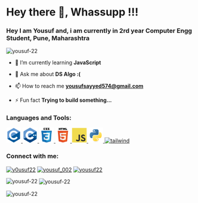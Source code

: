 <h1 align="left">Hey there 👋, Whassupp  !!!</h1>
<h3 align="left">Hey I am Yousuf and, i am currently in 2rd year Computer Engg Student, Pune, Maharashtra</h3>

<p align="left"> <img src="https://komarev.com/ghpvc/?username=yousuf-22&label=Profile%20views&color=0e75b6&style=flat" alt="yousuf-22" /> </p>


- 🌱 I’m currently learning **JavaScript**

- 💬 Ask me about **DS Algo :(**

- 📫 How to reach me **yousufsayyed574@gmail.com**

- ⚡ Fun fact **Trying to build something...**

<h3 align="left">Languages and Tools:</h3>
<p align="left"> <a href="https://www.cprogramming.com/" target="_blank" rel="noreferrer"> <img src="https://raw.githubusercontent.com/devicons/devicon/master/icons/c/c-original.svg" alt="c" width="40" height="40"/> </a> <a href="https://www.w3schools.com/cpp/" target="_blank" rel="noreferrer"> <img src="https://raw.githubusercontent.com/devicons/devicon/master/icons/cplusplus/cplusplus-original.svg" alt="cplusplus" width="40" height="40"/> </a> <a href="https://www.w3schools.com/css/" target="_blank" rel="noreferrer"> <img src="https://raw.githubusercontent.com/devicons/devicon/master/icons/css3/css3-original-wordmark.svg" alt="css3" width="40" height="40"/> </a> <a href="https://www.w3.org/html/" target="_blank" rel="noreferrer"> <img src="https://raw.githubusercontent.com/devicons/devicon/master/icons/html5/html5-original-wordmark.svg" alt="html5" width="40" height="40"/> </a> <a href="https://developer.mozilla.org/en-US/docs/Web/JavaScript" target="_blank" rel="noreferrer"> <img src="https://raw.githubusercontent.com/devicons/devicon/master/icons/javascript/javascript-original.svg" alt="javascript" width="40" height="40"/> </a> <a href="https://www.python.org" target="_blank" rel="noreferrer"> <img src="https://raw.githubusercontent.com/devicons/devicon/master/icons/python/python-original.svg" alt="python" width="40" height="40"/> </a> <a href="https://tailwindcss.com/" target="_blank" rel="noreferrer"> <img src="https://www.vectorlogo.zone/logos/tailwindcss/tailwindcss-icon.svg" alt="tailwind" width="40" height="40"/> </a> </p>


<h3 align="left">Connect with me:</h3>
<p align="left">
<a href="https://twitter.com/y0usuf22" target="blank"><img align="center" src="https://raw.githubusercontent.com/rahuldkjain/github-profile-readme-generator/master/src/images/icons/Social/twitter.svg" alt="y0usuf22" height="30" width="40" /></a>
<a href="https://instagram.com/yousuf_002" target="blank"><img align="center" src="https://raw.githubusercontent.com/rahuldkjain/github-profile-readme-generator/master/src/images/icons/Social/instagram.svg" alt="yousuf_002" height="30" width="40" /></a>
<a href="https://www.leetcode.com/yousuf22" target="blank"><img align="center" src="https://raw.githubusercontent.com/rahuldkjain/github-profile-readme-generator/master/src/images/icons/Social/leet-code.svg" alt="yousuf22" height="30" width="40" /></a>
</p>

<p><img align="left" src="https://github-readme-stats.vercel.app/api/top-langs?username=yousuf-22&show_icons=true&locale=en&layout=compact" alt="yousuf-22" /></p>

<p>&nbsp;<img align="center" src="https://github-readme-stats.vercel.app/api?username=yousuf-22&show_icons=true&locale=en" alt="yousuf-22" /></p>

<p><img align="center" src="https://github-readme-streak-stats.herokuapp.com/?user=yousuf-22&" alt="yousuf-22" /></p>

